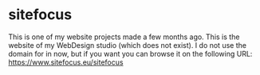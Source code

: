 # sitefocus
This is one of my website projects made a few months ago. This is the website of my WebDesign studio (which does not exist).
I do not use the domain for in now, but if you want you can browse it on the following URL:
https://www.sitefocus.eu/sitefocus
